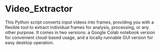 # Video_Extractor
This Python script converts input videos into frames, providing you with a flexible tool to extract individual frames for analysis, processing, or any other purpose. It comes in two versions: a Google Colab notebook version for convenient cloud-based usage, and a locally runnable GUI version for easy desktop operation.
